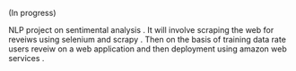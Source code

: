 (In progress)

NLP project on sentimental analysis .
It will involve scraping the web for reveiws using selenium and scrapy .
Then on the basis of training data rate users reveiw on a web application and then deployment using amazon web services .
